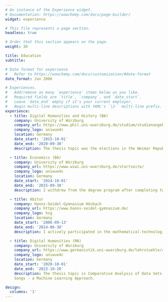```yaml
---
# An instance of the Experience widget.
# Documentation: https://wowchemy.com/docs/page-builder/
widget: experience

# This file represents a page section.
headless: true

# Order that this section appears on the page.
weight: 30

title: Education
subtitle:

# Date format for experience
#   Refer to https://wowchemy.com/docs/customization/#date-format
date_format: Jan 2006

# Experiences.
#   Add/remove as many `experience` items below as you like.
#   Required fields are `title`, `company`, and `date_start`.
#   Leave `date_end` empty if it's your current employer.
#   Begin multi-line descriptions with YAML's `|2-` multi-line prefix.
experience:
  - title: Digital Humanities and History (BA)
    company: University of Würzburg
    company_url: https://www.phil.uni-wuerzburg.de/studium/studienangebot/digital-humanities/
    company_logo: uniwue4c
    location: Germany
    date_start: '2015-10-01'
    date_end: '2020-09-30'
    description: The thesis topic was the elections in the Weimar Republic 1919-1933 - the influence of economic development on the voting behaviour of the population.

  - title: Economics (BA)
    company: University of Würzburg
    company_url: https://www.wiwi.uni-wuerzburg.de/startseite/
    company_logo: uniwue4c
    location: Germany
    date_start: '2014-10-01'
    date_end: '2015-09-30'
    description: I withdrew from the degree program after completing two semesters.

  - title: Abitur
    company: Hanns-Seidel-Gymnasium Hösbach
    company_url: https://www.hanns-seidel-gymnasium.de/
    company_logo: hsg
    location: Germany
    date_start: '2006-09-13'
    date_end: '2014-06-30'
    description: I actively participated in the mathematical-technological curriculum throughout my tenure at the Gymnasium.

  - title: Digital Humanities (MA)
    company: University of Würzburg
    company_url: https://www.germanistik.uni-wuerzburg.de/lehrstuehle/computerphilologie/studium/master/
    company_logo: uniwue4c
    location: Germany
    date_start: '2020-10-01'
    date_end: '2023-10-20'
    description: The thesis topic is Comparative Analysis of Data Sets and Feature Importance in Predicting Hit
    Songs - a Machine Learning Approach.

design:
  columns: '1'
---
```

